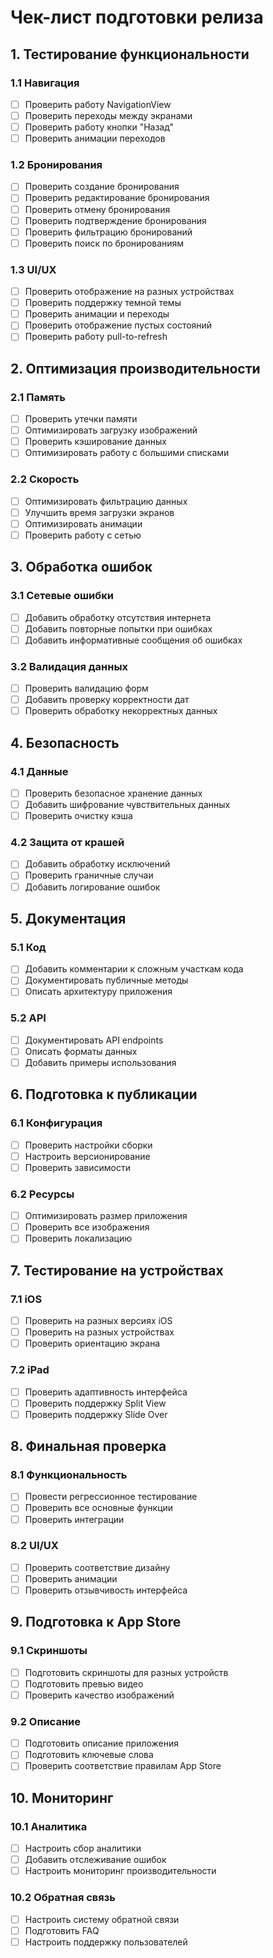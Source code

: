 # Чек-лист подготовки релиза

## 1. Тестирование функциональности

### 1.1 Навигация
- [ ] Проверить работу NavigationView
- [ ] Проверить переходы между экранами
- [ ] Проверить работу кнопки "Назад"
- [ ] Проверить анимации переходов

### 1.2 Бронирования
- [ ] Проверить создание бронирования
- [ ] Проверить редактирование бронирования
- [ ] Проверить отмену бронирования
- [ ] Проверить подтверждение бронирования
- [ ] Проверить фильтрацию бронирований
- [ ] Проверить поиск по бронированиям

### 1.3 UI/UX
- [ ] Проверить отображение на разных устройствах
- [ ] Проверить поддержку темной темы
- [ ] Проверить анимации и переходы
- [ ] Проверить отображение пустых состояний
- [ ] Проверить работу pull-to-refresh

## 2. Оптимизация производительности

### 2.1 Память
- [ ] Проверить утечки памяти
- [ ] Оптимизировать загрузку изображений
- [ ] Проверить кэширование данных
- [ ] Оптимизировать работу с большими списками

### 2.2 Скорость
- [ ] Оптимизировать фильтрацию данных
- [ ] Улучшить время загрузки экранов
- [ ] Оптимизировать анимации
- [ ] Проверить работу с сетью

## 3. Обработка ошибок

### 3.1 Сетевые ошибки
- [ ] Добавить обработку отсутствия интернета
- [ ] Добавить повторные попытки при ошибках
- [ ] Добавить информативные сообщения об ошибках

### 3.2 Валидация данных
- [ ] Проверить валидацию форм
- [ ] Добавить проверку корректности дат
- [ ] Проверить обработку некорректных данных

## 4. Безопасность

### 4.1 Данные
- [ ] Проверить безопасное хранение данных
- [ ] Добавить шифрование чувствительных данных
- [ ] Проверить очистку кэша

### 4.2 Защита от крашей
- [ ] Добавить обработку исключений
- [ ] Проверить граничные случаи
- [ ] Добавить логирование ошибок

## 5. Документация

### 5.1 Код
- [ ] Добавить комментарии к сложным участкам кода
- [ ] Документировать публичные методы
- [ ] Описать архитектуру приложения

### 5.2 API
- [ ] Документировать API endpoints
- [ ] Описать форматы данных
- [ ] Добавить примеры использования

## 6. Подготовка к публикации

### 6.1 Конфигурация
- [ ] Проверить настройки сборки
- [ ] Настроить версионирование
- [ ] Проверить зависимости

### 6.2 Ресурсы
- [ ] Оптимизировать размер приложения
- [ ] Проверить все изображения
- [ ] Проверить локализацию

## 7. Тестирование на устройствах

### 7.1 iOS
- [ ] Проверить на разных версиях iOS
- [ ] Проверить на разных устройствах
- [ ] Проверить ориентацию экрана

### 7.2 iPad
- [ ] Проверить адаптивность интерфейса
- [ ] Проверить поддержку Split View
- [ ] Проверить поддержку Slide Over

## 8. Финальная проверка

### 8.1 Функциональность
- [ ] Провести регрессионное тестирование
- [ ] Проверить все основные функции
- [ ] Проверить интеграции

### 8.2 UI/UX
- [ ] Проверить соответствие дизайну
- [ ] Проверить анимации
- [ ] Проверить отзывчивость интерфейса

## 9. Подготовка к App Store

### 9.1 Скриншоты
- [ ] Подготовить скриншоты для разных устройств
- [ ] Подготовить превью видео
- [ ] Проверить качество изображений

### 9.2 Описание
- [ ] Подготовить описание приложения
- [ ] Подготовить ключевые слова
- [ ] Проверить соответствие правилам App Store

## 10. Мониторинг

### 10.1 Аналитика
- [ ] Настроить сбор аналитики
- [ ] Добавить отслеживание ошибок
- [ ] Настроить мониторинг производительности

### 10.2 Обратная связь
- [ ] Настроить систему обратной связи
- [ ] Подготовить FAQ
- [ ] Настроить поддержку пользователей 